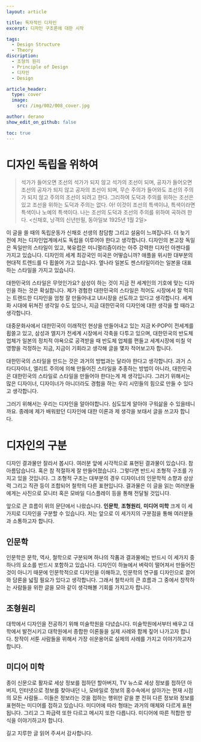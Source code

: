 ```yaml
---
layout: article

title: 독자적인 디자인
excerpt: 디자인 구조론에 대한 시작

tags:
  - Design Structure
  - Theory
discription: 
  - 조형의 원리
  - Principle of Design
  - 디자인
  - Design

article_header:
  type: cover
  image:
    src: /img/002/008_cover.jpg

author: derano
show_edit_on_github: false

toc: true
---
```


# 디자인 독립을 위하여
  
> 석가가 들어오면 조선의 석가가 되지 않고 석가의 조선이 되며, 공자가 들어오면 조선의 공자가 되지 않고 공자의 조선이 되며, 무슨 주의가 들어와도 조선의 주의가 되지 않고 주의의 조선이 되려고 한다. 그리하여 도덕과 주의를 위하는 조선은 있고 조선을 위하는 도덕과 주의는 없다. 아! 이것이 조선의 특색이냐, 특색이라면 특색이나 노예의 특색이다. 나는 조선의 도덕과 조선의 주의를 위하여 곡하려 한다. <신채호, 낭객의 신년만필, 동아일보 1925년 1월 2일>
  
이 글을 쓸 때의 독립운동가 신채호 선생의 참담함 그리고 설움이 느껴집니다. 더 늦기 전에 저는 디자인업계에서도 독립을 이루어야 한다고 생각합니다. 디자인의 본고장 독일은 독일만의 스타일이 있고, 북유럽은 미니멀리즘이라는 아주 강력한 디자인 아젠다를 가지고 있습니다. 디자인의 세계 최강국인 미국은 어떻습니까? 애플을 위시한 대부분의 현대적 트렌드를 다 휩쓸어 가고 있습니다. 옆나라 일본도 젠스타일이라는 일본을 대표하는 스타일을 가지고 있습니다. 
  
대한민국의 스타일은 무엇인가요? 삼성이 하는 것이 지금 전 세계인의 기호에 맞는 디자인을 하는 것은 확실합니다. 제가 경험한 대한민국의 스타일은 적어도 시장에서 잘 먹히는 트렌드한 디자인을 엄청 잘 만들어내고 UI시장을 선도하고 있다고 생각합니다. 세계화 시대에 뒤쳐진 생각일 수도 있으나, 지금 대한민국의 디자인에 대한 생각을 할 때라고 생각합니다.
  
대중문화사에서 대한민국이 이래적인 현상을 만들어내고 있는 지금 K-POP이 전세계를 휩쓸고 있고, 삼성과 엘지가 전세계 시장에서 각축을 다투고 있으며, 대한민국의 반도체 업체가 일본의 정치적 야욕으로 공격받을 때 반도체 업체를 편들고 세계시장에 미칠 악영향을 걱정하는 지금, 지금이 기회라고 생각해 글을 몇자 적어보고자 합니다.
  
대한민국의 스타일을 만드는 것은 과거의 방법과는 달라야 한다고 생각합니다. 과거 스타디자이너, 엘리트 주의에 의해 만들어진 스타일을 추종하는 방법이 아니라, 대한민국은 대한민국의 스타일로 스타일을 만들어야 한다는게 제 생각입니다. 그러기 위해서는 많은 디자이너, 디자이너가 아니더라도 경험을 하는 우리 시민들의 힘으로 만들 수 있다고 생각합니다.
  
그러기 위해서는 우리는 디자인을 알아야합니다. 심도있게 알아야 구워삶을 수 있을테니까요. 종례에 제가 배워왔던 디자인에 대한 이론과 제 생각을 보태서 글을 쓰고자 합니다.

# 디자인의 구분
디자인 결과물만 잘라서 봅시다. 여러분 앞에 시각적으로 표현된 결과물이 있습니다. 참 아름답습니다. 혹은 참 적절하게 잘 만들어졌습니다. 그렇다면 반드시 조형적 구조를 가지고 있을 것입니다. 그 조형적 구조는 대부분의 경우 디자이너의 인문학적 소향과 상상력 그리고 직관 등이 조합되어 철학의 다른 표현입니다. 결과물은 이 글을 읽는 여러분들에게는 사진으로 모니터 혹은 모바일 디스플레이 등을 통해 전달될 것입니다.
  
앞으로 큰 흐름이 위의 문단에서 나왔습니다. **인문학**, **조형원리**, **미디어 미학** 크게 이 세 가지로 디자인을 구분할 수 있습니다. 저는 앞으로 이 세가지의 구분점을 통해 여러분들과 소통하고자 합니다.

## 인문학
인문학은 문학, 역사, 철학으로 구분되며 하나의 작품과 결과물에는 반드시 이 세가지 중 하나의 요소를 반드시 포함하고 있습니다. 디자인이 하늘에서 벼락이 떨어져서 만들어진 것이 아니기 때문에 인문학적으로 디자인을 이해하고, 인문학의 연구를 디자인으로 끌어와 담론을 넓힐 필요가 있다고 생각합니다. 그래서 철학사의 큰 흐름과 그 중에서 창작하는 사람들을 위한 글을 모아 같이 생각해볼 기회를 가지고자 합니다.

## 조형원리
대학에서 디자인을 전공하기 위해 미술학원을 다녔습니다. 미술학원에서부터 배우고 대학에서 발전시키고 대학원에서 종합한 이론들을 실제 사례와 함께 짚어 나가고자 합니다. 창작이 서툰 사람들을 위해서 가장 쉬운용어로 실제의 사례를 가지고 이야기하고자 합니다.

## 미디어 미학
종이 신문으로 활자로 세상 정보를 접하던 할아버지, TV 뉴스로 세상 정보를 접하던 아버지, 인터넷으로 정보를 찾아내던 나, 모바일로 정보의 홍수속에서 살아가는 현재 시점의 모든 사람들... 이들은 정보라는 것을 접하는 행위만 같을 뿐 전혀 다른 정보와 정보를 표현하는 미디어를 접하고 있습니다. 미디어에 따라 형태는 과거의 매체와 다르게 표현됩니다. 그리고 그 파급력 또한 다르고 메시지 또한 다릅니다. 미디어에 따른 적합한 방식을 이야기하고자 합니다.
  
길고 지루한 글 읽어 주셔서 감사합니다.